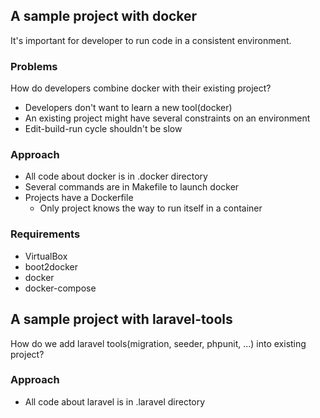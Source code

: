 ## A sample project with docker

It's important for developer to run code in a consistent environment.

### Problems

How do developers combine docker with their existing project?

* Developers don't want to learn a new tool(docker)
* An existing project might have several constraints on an environment
* Edit-build-run cycle shouldn't be slow

### Approach

* All code about docker is in .docker directory
* Several commands are in Makefile to launch docker
* Projects have a Dockerfile
	* Only project knows the way to run itself in a container

### Requirements

* VirtualBox
* boot2docker
* docker
* docker-compose


## A sample project with laravel-tools

How do we add laravel tools(migration, seeder, phpunit, ...) into existing project?

### Approach

* All code about laravel is in .laravel directory
